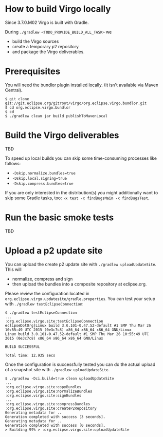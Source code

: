 How to build Virgo locally
==========================

Since 3.7.0.M02 Virgo is built with Gradle.

During `./gradlew <TODO_PROVIDE_BUILD_ALL_TASK>` we
* build the Virgo sources
* create a temporary p2 repository
* and package the Virgo deliverables.

Prerequisites
=============

You will need the bundlor plugin installed locally. (It isn't available via Maven Central).

```
$ git clone git://git.eclipse.org/gitroot/virgo/org.eclipse.virgo.bundlor.git
$ cd org.eclipse.virgo.bundlor
$ cd 
$ ./gradlew clean jar build publishToMavenLocal
```

Build the Virgo deliverables
============================

TBD

To speed up local builds you can skip some time-consuming processes like follows:
* `-Dskip.normalize.bundles=true`
* `-Dskip.local.signing=true`
* `-Dskip.compress.bundles=true`

If you are only interested in the distribution(s) you might additionally want to skip some Gradle tasks, too: `-x test -x findBugsMain -x findBugsTest`. 

Run the basic smoke tests
=========================

TBD

Upload a p2 update site
=======================

You can upload the create p2 update site with `./gradlew uploadUpdateSite`. This will
* normalize, compress and sign
* then upload the bundles into a composite repository at eclipse.org.

Please review the configuration located in `org.eclipse.virgo.updatesite/gradle.properties`. You can test your setup with `./gradlew testEclipseConnection`:

```
$ ./gradlew testEclipseConnection
...
:org.eclipse.virgo.site:testEclipseConnection
eclipseDotOrg|Linux build 3.0.101-0.47.52-default #1 SMP Thu Mar 26 10:55:49 UTC 2015 (0e3c7c8) x86_64 x86_64 x86_64 GNU/Linux
Linux build 3.0.101-0.47.52-default #1 SMP Thu Mar 26 10:55:49 UTC 2015 (0e3c7c8) x86_64 x86_64 x86_64 GNU/Linux

BUILD SUCCESSFUL

Total time: 12.935 secs
```

Once the configuration is successfully tested you can do the actual upload of a snapshot site with `./gradlew uploadUpdateSite`.

```
$ ./gradlew -Dci.build=true clean uploadUpdateSite
...
:org.eclipse.virgo.site:copyBundles
:org.eclipse.virgo.site:normalizeBundles
:org.eclipse.virgo.site:signBundles
...
:org.eclipse.virgo.site:compressBundles
:org.eclipse.virgo.site:createP2Repository
Generating metadata for ..
Generation completed with success [3 seconds].
Generating metadata for ..
Generation completed with success [0 seconds].
> Building 99% > :org.eclipse.virgo.site:uploadUpdateSite
```

